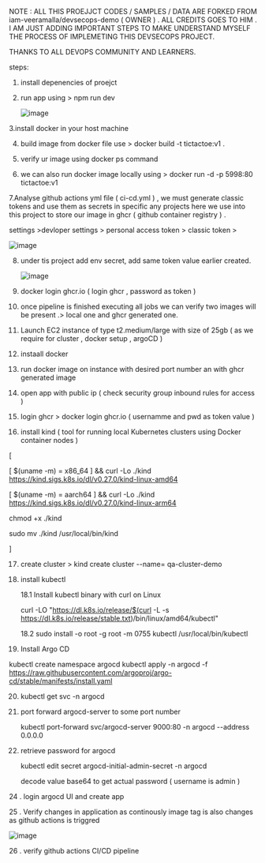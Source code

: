 
NOTE : ALL THIS PROEJJCT CODES / SAMPLES / DATA ARE FORKED FROM   iam-veeramalla/devsecops-demo ( OWNER ) . ALL CREDITS GOES TO HIM . I AM JUST ADDING IMPORTANT STEPS TO MAKE UNDERSTAND MYSELF THE  PROCESS OF IMPLEMETING THIS DEVSECOPS PROJECT. 

THANKS TO ALL DEVOPS COMMUNITY AND LEARNERS.

steps: 


1. install depenencies of proejct

2. run app using > npm run dev

   ![image](https://github.com/user-attachments/assets/31b5f001-bb9b-41b4-b107-5ae1fb9171fd)



3.install docker in your host machine 


4. build image from docker file use > docker build -t tictactoe:v1 .

5. verify ur image using docker ps command

6. we can also run docker image locally using > docker run -d -p 5998:80 tictactoe:v1

7.Analyse github actions yml file ( ci-cd.yml ) , we must generate classic tokens and use them as secrets in specific any  projects 
here we use into this project to store our image in ghcr ( github container registry ) .


settings >devloper settings >  personal access token > classic token > 

![image](https://github.com/user-attachments/assets/86f9832b-8d1e-42b3-b69e-2be042e75e99)


8. under tis project add env secret, add same token value earlier created.

   ![image](https://github.com/user-attachments/assets/d23d58b0-9500-4aab-b31f-1a93ece12280)


9. docker login ghcr.io  ( login ghcr , password as token )

10. once pipeline is finished executing all jobs we can verify two images will be present .> local one and ghcr generated one.

11. Launch EC2 instance of type t2.medium/large with size of 25gb ( as we require for cluster , docker setup , argoCD )

12. instaall docker

13. run docker image on instance with desired port number an with ghcr generated image

14. open app with public ip ( check security group inbound rules for access )

15. login  ghcr > docker login ghcr.io ( usernamme and pwd as token value )

16. install kind ( tool for running local Kubernetes clusters using Docker container nodes )

    

[


[ $(uname -m) = x86_64 ] && curl -Lo ./kind https://kind.sigs.k8s.io/dl/v0.27.0/kind-linux-amd64

[ $(uname -m) = aarch64 ] && curl -Lo ./kind https://kind.sigs.k8s.io/dl/v0.27.0/kind-linux-arm64

chmod +x ./kind

sudo mv ./kind /usr/local/bin/kind

]



17. create cluster > kind create cluster --name= qa-cluster-demo

18. install kubectl


     18.1   Install kubectl binary with curl on Linux

      curl -LO "https://dl.k8s.io/release/$(curl -L -s https://dl.k8s.io/release/stable.txt)/bin/linux/amd64/kubectl"


     18.2   sudo install -o root -g root -m 0755 kubectl /usr/local/bin/kubectl



19.  Install Argo CD
    

kubectl create namespace argocd
kubectl apply -n argocd -f https://raw.githubusercontent.com/argoproj/argo-cd/stable/manifests/install.yaml


20. kubectl get svc -n argocd

21. port forward argocd-server to some port number

    kubectl port-forward svc/argocd-server 9000:80 -n argocd --address 0.0.0.0


23. retrieve password for argocd

    kubectl edit secret argocd-initial-admin-secret -n argocd

    decode value  base64 to get actual password ( username is admin  )


24 . login argocd UI and create app 

25 . Verify changes in application as continously image tag is also changes as github actions is triggred


![image](https://github.com/user-attachments/assets/a3d1b9a2-4d3b-480f-9931-624afc93c061)


26 . verify github actions CI/CD pipeline 



